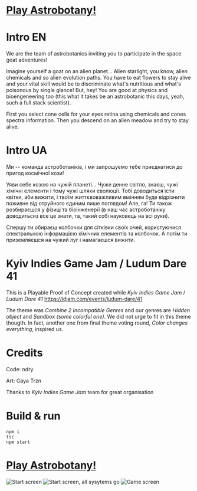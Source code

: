 # [Play Astrobotany!](https://ndry.github.io/astrobotany/public/)

# Intro EN

We are the team of astrobotanics inviting you to participate in the space goat adventures!

Imagine yourself a goat on an alien planet... Alien starlight, you know, alien chemicals and so alien evolution paths. You have to eat flowers to stay alive and your vital skill would be to discriminate what's nutritious and what's poisonous by single glance! But, hey! You are good at physics and bioengeneering too (this what it takes be an astrobotanic this days, yeah, such a full stack scientist). 

First you select cone cells for your eyes retina using chemicals and cones spectra information. Then you descend on an alien meadow and try to stay alive.

# Intro UA

Ми -- команда астроботаніків, і ми запрошуємо тебе приєднатися до пригод космічної кози!

Уяви себе козою на чужій планеті... Чуже денне світло, знаєш, чужі хімічні елементи і тому чужі шляхи еволюції. Тобі доводиться їсти квітки, аби вижити, і твоїм життєвоважливим вмінням буде відрізнити поживне від отруйного єдиним лише поглядом! Але, га! Ти також розбираєшся у фізиці та біоінженерії (в наш час астроботаніку доводитьсяз все це знати, та, такий собі науковець на всі руки).

Спершу ти обираєш колбочки для сітківки своїх очей, користуючися спектральною інформацією хімічних елементів та колбочок. А потім ти приземляєшся на чужий луг і намагаєшся вижити.

# Kyiv Indies Game Jam / Ludum Dare 41

This is a Playable Proof of Concept created while *Kyiv Indies Game Jam* / *Ludum Dare 41*
https://ldjam.com/events/ludum-dare/41

The theme was *Combine 2 Incompatible Genres* and our genres are *Hidden object* and *Sandbox (some colorful one)*. We did not urge to fit in this theme thougth. In fact, another one from final theme voting round, *Color changes everything*, inspired us.

# Credits

Code: ndry


Art: Gaya Trzn


Thanks to *Kyiv Indies Game Jam* team for great organisation

# Build & run

```
npm i
tsc
npm start
```


# [Play Astrobotany!](https://ndry.github.io/astrobotany/public/)

![Start screen](https://ndry.github.io/astrobotany/public/screenshots/start-none.png "Start screen")
![Start screen, all sysytems go](https://ndry.github.io/astrobotany/public/screenshots/start-all-go.png "Start screen, all sysytems go")
![Game screen](https://ndry.github.io/astrobotany/public/screenshots/gameplay.png "Game screen")
